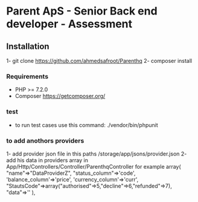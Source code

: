 # Parent ApS - Senior Back end developer - Assessment


## Installation

1- git clone https://github.com/ahmedsafroot/Parenthq
2- composer install

### Requirements

- PHP >= 7.2.0
- Composer  https://getcomposer.org/

### test

 - to run test cases use this command: ./vendor/bin/phpunit

### to add anothors providers 

 1- add provider json file in this paths  /storage/app/jsons/provider.json
 2- add his data in providers array in App/Http/Controllers/Controller/ParenthqController for example
      array(
                   "name"=>"DataProviderZ",
                   "status_column"=>'code',
                   'balance_column'=>'price',
                   'currency_column'=>'curr',
                   "StautsCode"=>array("authorised"=>5,"decline"=>6,"refunded"=>7),
                   "data"=>''
        ),

